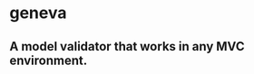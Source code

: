 
geneva
======

A model validator that works in any MVC environment.
----------------------------------------------------


